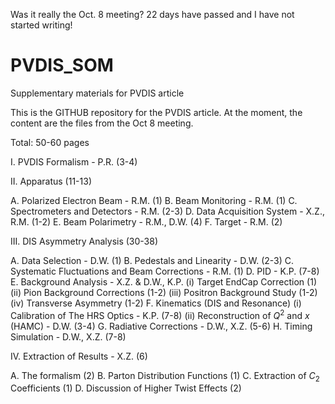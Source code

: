 Was it really the Oct. 8 meeting? 22 days have passed and I have not 
started writing!

PVDIS_SOM
=========

Supplementary materials for PVDIS article

This is the GITHUB repository for the PVDIS article.  At the moment, the content 
are the files from the Oct 8 meeting.

Total: 50-60 pages

I. PVDIS Formalism - P.R.         (3-4)

II. Apparatus (11-13)

   A. Polarized Electron Beam      - R.M. (1)
   B. Beam Monitoring              - R.M. (1)
   C. Spectrometers and Detectors  - R.M. (2-3)
   D. Data Acquisition System      - X.Z., R.M. (1-2)
   E. Beam Polarimetry             - R.M., D.W. (4)
   F. Target                       - R.M. (2)

III. DIS Asymmetry Analysis (30-38)

   A. Data Selection               - D.W. (1)
   B. Pedestals and Linearity      - D.W. (2-3)
   C. Systematic Fluctuations and Beam Corrections - R.M. (1)
   D. PID - K.P.  (7-8)
   E. Background Analysis          - X.Z. & D.W., K.P.
       (i) Target EndCap Correction     (1)
       (ii) Pion Background Corrections (1-2)
       (iii) Positron Background Study  (1-2)
       (iv) Transverse Asymmetry        (1-2)
   F. Kinematics (DIS and Resonance)
       (i) Calibration of The HRS Optics  - K.P. (7-8)
       (ii) Reconstruction of $Q^2$ and $x$ (HAMC) - D.W. (3-4)
   G. Radiative Corrections        - D.W., X.Z. (5-6)
   H. Timing Simulation            - D.W., X.Z. (7-8)
  
IV. Extraction of Results                - X.Z. (6)

   A. The formalism (2)
   B. Parton Distribution Functions (1)
   C. Extraction of $C_2$ Coefficients (1)
   D. Discussion of Higher Twist Effects (2)



